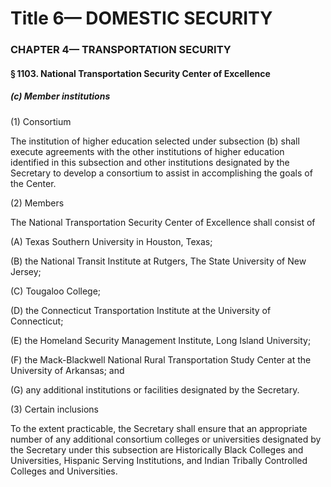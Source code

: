 
# Title 6— DOMESTIC SECURITY
### CHAPTER 4— TRANSPORTATION SECURITY
#### § 1103. National Transportation Security Center of Excellence
##### (c) Member institutions

(1) Consortium

The institution of higher education selected under subsection (b) shall execute agreements with the other institutions of higher education identified in this subsection and other institutions designated by the Secretary to develop a consortium to assist in accomplishing the goals of the Center.

(2) Members

The National Transportation Security Center of Excellence shall consist of

(A) Texas Southern University in Houston, Texas;

(B) the National Transit Institute at Rutgers, The State University of New Jersey;

(C) Tougaloo College;

(D) the Connecticut Transportation Institute at the University of Connecticut;

(E) the Homeland Security Management Institute, Long Island University;

(F) the Mack-Blackwell National Rural Transportation Study Center at the University of Arkansas; and

(G) any additional institutions or facilities designated by the Secretary.

(3) Certain inclusions

To the extent practicable, the Secretary shall ensure that an appropriate number of any additional consortium colleges or universities designated by the Secretary under this subsection are Historically Black Colleges and Universities, Hispanic Serving Institutions, and Indian Tribally Controlled Colleges and Universities.
